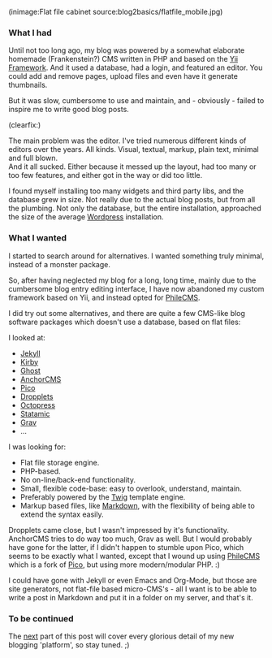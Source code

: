 <!--
Title: Blog to basics - Part one
Author: Jacob Moen
Date: 2015/02/22 13:38
Datetime: 2015-02-22
Description: The rejuvenation of my blog by getting rid of junk like database and code bloat and start using a flat file based blogging software called Phile.
Template: post
Disqusid: /blog-to-basics
ogimage: blog2basics/flatfile.jpg
thumb: blog2basics/flatfile_custom.jpg
Keywords: cms, phile, philecms, flat, file, flatfile, blog, blogging, php, database
Tags: philecms, blogging, blog, php, software, programming
blogpost: true
published: true
-->
(inimage:Flat file cabinet source:blog2basics/flatfile_mobile.jpg)
### What I had
Until not too long ago, my blog was powered by a somewhat elaborate homemade (Frankenstein?) CMS written in PHP and based on the [Yii Framework](http://www.yiiframework.com/). And it used a database, had a login, and featured an editor. You could add and remove pages, upload files and even have it generate thumbnails.

But it was slow, cumbersome to use and maintain, and - obviously - failed to inspire me to write good blog posts.

(clearfix:)

The main problem was the editor. I've tried numerous different kinds of editors over the years. All kinds. Visual, textual, markup, plain text, minimal and full blown.  
And it all sucked. Either because it messed up the layout, had too many or too few features, and either got in the way or did too little.

I found myself installing too many widgets and third party libs, and the database grew in size. Not really due to the actual blog posts, but from all the plumbing. Not only the database, but the entire installation, approached the size of the average [Wordpress](https://wordpress.org/) installation.

### What I wanted
I started to search around for alternatives.
I wanted something truly minimal, instead of a monster package.  

So, after having neglected my blog for a long, long time, mainly due to the cumbersome blog entry editing interface, I have now abandoned my custom framework based on Yii, and instead opted for [PhileCMS](http://philecms.com/).

I did try out some alternatives, and there are quite a few CMS-like blog software packages which doesn't use a database, based on flat files:

I looked at:  

* [Jekyll](http://jekyllrb.com/)  
* [Kirby](http://getkirby.com/)  
* [Ghost](https://ghost.org/)  
* [AnchorCMS](http://anchorcms.com/)  
* [Pico](http://picocms.org/)  
* [Dropplets](http://dropplets.com/)  
* [Octopress](http://octopress.org/)  
* [Statamic](http://statamic.com/)  
* [Grav](http://getgrav.org/)  
* ...  

I was looking for:  

* Flat file storage engine.  
* PHP-based.  
* No on-line/back-end functionality.  
* Small, flexible code-base: easy to overlook, understand, maintain.  
* Preferably powered by the [Twig](http://twig.sensiolabs.org/) template engine.  
* Markup based files, like [Markdown](http://daringfireball.net/projects/markdown/), with the flexibility of being able to extend the syntax easily.  

Dropplets came close, but I wasn't impressed by it's functionality. AnchorCMS tries to do way too much, Grav as well. But I would probably have gone for the latter, if I didn't happen to stumble upon Pico, which seems to be exactly what I wanted, except that I wound up using [PhileCMS](http://philecms.com/) which is a fork of [Pico](http://picocms.org/), but using more modern/modular PHP. :)

I could have gone with Jekyll or even Emacs and Org-Mode, but those are site generators, not flat-file based micro-CMS's - all I want is to be able to write a post in Markdown and put it in a folder on my server, and that's it.

### To be continued

The [next](/blog/2015/october/blog-to-basics-part-two) part of this post will cover every glorious detail of my new blogging 'platform', so stay tuned. ;)
